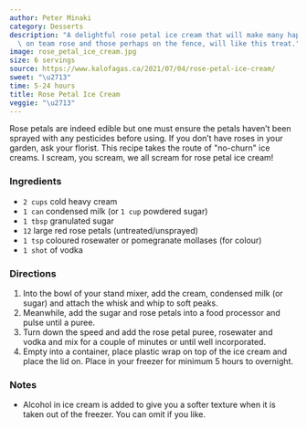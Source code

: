 ```yaml
---
author: Peter Minaki
category: Desserts
description: "A delightful rose petal ice cream that will make many happy \u2013 those\
  \ on team rose and those perhaps on the fence, will like this treat."
image: rose_petal_ice_cream.jpg
size: 6 servings
source: https://www.kalofagas.ca/2021/07/04/rose-petal-ice-cream/
sweet: "\u2713"
time: 5-24 hours
title: Rose Petal Ice Cream
veggie: "\u2713"
---
```

Rose petals are indeed edible but one must ensure the petals haven’t been sprayed with any pesticides before using. If you don’t have roses in your garden, ask your florist. This recipe takes the route of "no-churn" ice creams. I scream, you scream, we all scream for rose petal ice cream!

### Ingredients

* `2 cups` cold heavy cream
* `1 can` condensed milk (or `1 cup` powdered sugar)
* `1 tbsp` granulated sugar
* `12` large red rose petals (untreated/unsprayed)
* `1 tsp` coloured rosewater or pomegranate mollases (for colour)
* `1 shot` of vodka

### Directions

1. Into the bowl of your stand mixer, add the cream, condensed milk (or sugar) and attach the whisk and whip to soft peaks.
2. Meanwhile, add the sugar and rose petals into a food processor and pulse until a puree.
3. Turn down the speed and add the rose petal puree, rosewater and vodka and mix for a couple of minutes or until well incorporated.
4. Empty into a container, place plastic wrap on top of the ice cream and place the lid on. Place in your freezer for minimum 5 hours to overnight.

### Notes

- Alcohol in ice cream is added to give you a softer texture when it is taken out of the freezer. You can omit if you like.